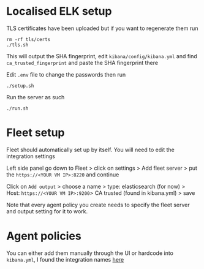 # Localised ELK setup

TLS certificates have been uploaded but if you want to regenerate them run
```
rm -rf tls/certs
./tls.sh
```
This will output the SHA fingerprint, edit `kibana/config/kibana.yml` and find `ca_trusted_fingerprint` and paste the SHA fingerprint there

Edit `.env` file to change the passwords then run
```
./setup.sh
```

Run the server as such
```
./run.sh
```

# Fleet setup
Fleet should automatically set up by itself. You will need to edit the integration settings

Left side panel go down to Fleet > click on settings > Add fleet server > put the `https://<YOUR VM IP>:8220` and continue

Click on `Add output` > choose a name > type: elasticsearch (for now) > Host: `https://<YOUR VM IP>:9200`> CA trusted (found in kibana.yml) > save

Note that every agent policy you create needs to specify the fleet server and output setting for it to work.

# Agent policies
You can either add them manually through the UI or hardcode into `kibana.yml`, I found the integration names [here](https://epr.elastic.co/search)